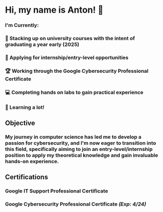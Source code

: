 # Hi, my name is Anton! 👋
### I'm Currently:
### 📅 Stacking up on university courses with the intent of graduating a year early (2025)
### 💼 Applying for internship/entry-level opportunities
### 🏆 Working through the Google Cybersecurity Professional Certificate
### 💻 Completing hands on labs to gain practical experience
### 🧠 Learning a lot!

## Objective

### My journey in computer science has led me to develop a passion for cybersecurity, and I'm now eager to transition into this field, specifically aiming to join an entry-level/internship position to apply my theoretical knowledge and gain invaluable hands-on experience.

## Certifications
### Google IT Support Professional Certificate
### Google Cybersecurity Professional Certificate *(Exp: 4/24)*
